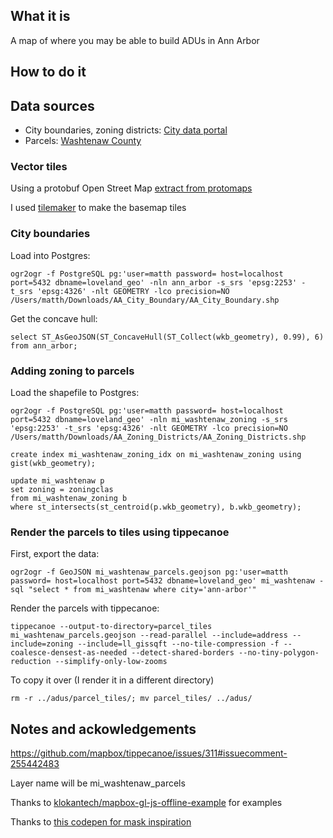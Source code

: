 ## What it is

A map of where you may be able to build ADUs in Ann Arbor

## How to do it

## Data sources

* City boundaries, zoning districts: [City data portal](https://www.a2gov.org/services/data/Pages/default.aspx)
* Parcels: [Washtenaw County](https://gisappsecure.ewashtenaw.org/mapwashtenaw/)

### Vector tiles

Using a protobuf Open Street Map [extract from protomaps](https://protomaps.com/extracts/acd533f7-3ce7-43a6-8547-01a30a756df3)

I used [tilemaker](https://github.com/systemed/tilemaker) to make the basemap tiles

### City boundaries

Load into Postgres:
```
ogr2ogr -f PostgreSQL pg:'user=matth password= host=localhost port=5432 dbname=loveland_geo' -nln ann_arbor -s_srs 'epsg:2253' -t_srs 'epsg:4326' -nlt GEOMETRY -lco precision=NO /Users/matth/Downloads/AA_City_Boundary/AA_City_Boundary.shp
```

Get the concave hull:

```
select ST_AsGeoJSON(ST_ConcaveHull(ST_Collect(wkb_geometry), 0.99), 6) from ann_arbor;
```


### Adding zoning to parcels

Load the shapefile to Postgres:

```
ogr2ogr -f PostgreSQL pg:'user=matth password= host=localhost port=5432 dbname=loveland_geo' -nln mi_washtenaw_zoning -s_srs 'epsg:2253' -t_srs 'epsg:4326' -nlt GEOMETRY -lco precision=NO /Users/matth/Downloads/AA_Zoning_Districts/AA_Zoning_Districts.shp

create index mi_washtenaw_zoning_idx on mi_washtenaw_zoning using gist(wkb_geometry);

update mi_washtenaw p
set zoning = zoningclas
from mi_washtenaw_zoning b
where st_intersects(st_centroid(p.wkb_geometry), b.wkb_geometry);
```

###  Render the parcels to tiles using tippecanoe

First, export the data:

```
ogr2ogr -f GeoJSON mi_washtenaw_parcels.geojson pg:'user=matth password= host=localhost port=5432 dbname=loveland_geo' mi_washtenaw -sql "select * from mi_washtenaw where city='ann-arbor'"
```

Render the parcels with tippecanoe:

```
tippecanoe --output-to-directory=parcel_tiles mi_washtenaw_parcels.geojson --read-parallel --include=address --include=zoning --include=ll_gissqft --no-tile-compression -f --coalesce-densest-as-needed --detect-shared-borders --no-tiny-polygon-reduction --simplify-only-low-zooms
```

To copy it over (I render it in a different directory)

```
rm -r ../adus/parcel_tiles/; mv parcel_tiles/ ../adus/
```

## Notes and ackowledgements

https://github.com/mapbox/tippecanoe/issues/311#issuecomment-255442483

Layer name will be mi_washtenaw_parcels

Thanks to [klokantech/mapbox-gl-js-offline-example](https://github.com/klokantech/mapbox-gl-js-offline-example)
for examples

Thanks to [this codepen for mask inspiration](https://jsfiddle.net/kmandov/cr2rav7v)